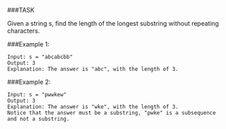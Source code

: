 ###TASK

Given a string s, find the length of the longest substring without repeating characters.

###Example 1:

```
Input: s = "abcabcbb"
Output: 3
Explanation: The answer is "abc", with the length of 3.
```

###Example 2:

```
Input: s = "pwwkew"
Output: 3
Explanation: The answer is "wke", with the length of 3.
Notice that the answer must be a substring, "pwke" is a subsequence and not a substring.
```

